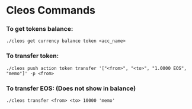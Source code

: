 # Cleos Commands
### To get tokens balance:  
`./cleos get currency balance token <acc_name>`

### To transfer token:
`./cleos push action token transfer '["<from>", "<to>", "1.0000 EOS", "memo"]' -p <from>`

### To transfer EOS:  (Does not show in balance)
`./cleos transfer <from> <to> 10000 'memo'`
